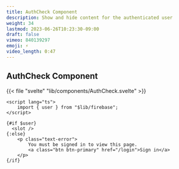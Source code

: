 ```yaml
---
title: AuthCheck Component
description: Show and hide content for the authenticated user
weight: 34
lastmod: 2023-06-26T10:23:30-09:00
draft: false
vimeo: 840139297
emoji: ⚡
video_length: 0:47
---
```



## AuthCheck Component

{{< file "svelte" "lib/components/AuthCheck.svelte" >}}
```svelte
<script lang="ts">
    import { user } from "$lib/firebase";
</script>
  
{#if $user}
  <slot />
{:else}
    <p class="text-error">
        You must be signed in to view this page.
        <a class="btn btn-primary" href="/login">Sign in</a>
    </p>
{/if}
```
